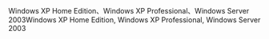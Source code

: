 <span data-ttu-id="bdbb8-101">Windows XP Home Edition、Windows XP Professional、Windows Server 2003</span><span class="sxs-lookup"><span data-stu-id="bdbb8-101">Windows XP Home Edition, Windows XP Professional, Windows Server 2003</span></span>